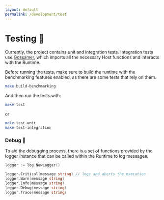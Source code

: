 ```yaml
---
layout: default
permalink: /development/test
---
```


# Testing 🧪

Currently, the project contains unit and integration tests. Integration tests use [Gossamer](https://github.com/LimeChain/gossamer), which
imports all the necessary Host functions and interacts with the Runtime.

Before running the tests, make sure to build the runtime with the benchmarking features enabled, as there are some tests that rely on them.

````bash
make build-benchmarking
````

And then run the tests with:

```bash
make test
```

or

```bash
make test-unit
make test-integration
```

### Debug 🐛

To aid the debugging process, there is a set of functions provided by the logger instance that can be called within the Runtime to log messages.

```go
logger := log.NewLogger()

logger.Critical(message string) // logs and aborts the execution
logger.Warn(message string)
logger.Info(message string)
logger.Debug(message string)
logger.Trace(message string)
```